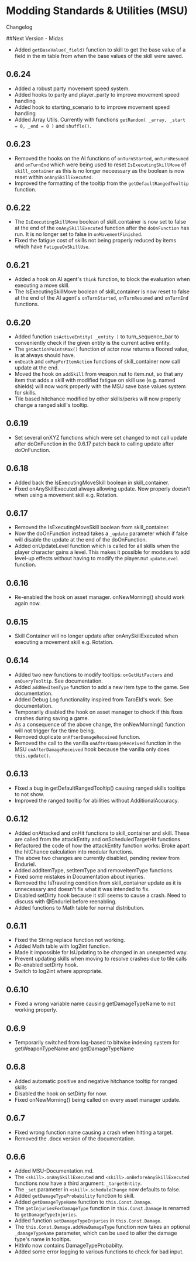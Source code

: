 # Modding Standards & Utilities (MSU)
Changelog

##Next Version - Midas
- Added `getBaseValue(_field)` function to skill to get the base value of a field in the m table from when the base values of the skill were saved.

## 0.6.24
- Added a robust party movement speed system.
- Added hooks to party and player_party to improve movement speed handling
- Added hook to starting_scenario to to improve movement speed handling
- Added Array Utils. Currently with functions `getRandom( _array, _start = 0, _end = 0 )` and `shuffle()`.

## 0.6.23
- Removed the hooks on the AI functions of `onTurnStarted`, `onTurnResumed` and `onTurnEnd` which were being used to reset `IsExecutingSkillMove` of `skill_container` as this is no longer neceessary as the boolean is now reset within `onAnySkillExecuted`.
- Improved the formatting of the tooltip from the `getDefaultRangedTooltip` function.

## 0.6.22
- The `IsExecutingSkillMove` boolean of skill_container is now set to false at the end of the `onAnySkillExecuted` function after the `doOnFunction` has run. It is no longer set to false in `onMovementFinished`.
- Fixed the fatigue cost of skills not being properly reduced by items which have `FatigueOnSkillUse`.

## 0.6.21
- Added a hook on AI agent's `think` function, to block the evaluation when executing a move skill.
- The IsExecutingSkillMove boolean of skill_container is now reset to false at the end of the AI agent's `onTurnStarted`, `onTurnResumed` and `onTurnEnd` functions.

## 0.6.20
- Added function `isActiveEntity( _entity )` to turn_sequence_bar to conveniently check if the given entity is the current active entity.
- The `getActionPointsMax()` function of actor now returns a floored value, is at always should have.
- `onDeath` and `onPayForItemAction` functions of skill_container now call update at the end.
- Moved the hook on `addSkill` from weapon.nut to item.nut, so that any item that adds a skill with modified fatigue on skill use (e.g. named shields) will now work properly with the MSU save base values system for skills.
- Tile based hitchance modified by other skills/perks will now properly change a ranged skill's tooltip.

## 0.6.19
- Set several onXYZ functions which were set changed to not call update after doOnFunction in the 0.6.17 patch back to calling update after doOnFunction.

## 0.6.18
- Added back the IsExecutingMoveSkill boolean in skill_container.
- Fixed onAnySkillExecuted always allowing update. Now properly doesn't when using a movement skill e.g. Rotation.

## 0.6.17
- Removed the IsExecutingMoveSkill boolean from skill_container.
- Now the doOnFunction instead takes a `_update` parameter which if false will disable the update at the end of the doOnFunction.
- Added onUpdateLevel function which is called for all skills when the player character gains a level. This makes it possible for modders to add level-up effects without having to modify the player.nut `updateLevel` function.

## 0.6.16
- Re-enabled the hook on asset manager. onNewMorning() should work again now.

## 0.6.15
- Skill Container will no longer update after onAnySkillExecuted when executing a movement skill e.g. Rotation.

## 0.6.14
- Added two new functions to modify tooltips: `onGetHitFactors` and `onQueryTooltip`. See documentation.
- Added `addNewItemType` function to add a new item type to the game. See documentation.
- Added Debug Log functionality inspired from TaroEld's work. See documentation.
- Temporarily disabled the hook on asset manager to check if this fixes crashes during saving a game.
- As a consequence of the above change, the onNewMorning() function will not trigger for the time being.
- Removed duplicate `onAfterDamageReceived` function.
- Removed the call to the vanilla `onAfterDamageReceived` function in the MSU `onAfterDamageReceived` hook because the vanilla only does `this.update()`.

## 0.6.13
- Fixed a bug in getDefaultRangedTooltip() causing ranged skills tooltips to not show.
- Improved the ranged tooltip for abilities without AdditionalAccuracy.

## 0.6.12
- Added onAttacked and onHit functions to skill_container and skill. These are called from the attackEntity and onScheduledTargetHit functions.
- Refactored the code of how the attackEntity function works: Broke apart the hitChance calculation into modular functions.
- The above two changes are currently disabled, pending review from Enduriel.
- Added addItemType, setItemType and removeItemType functions.
- Fixed some mistakes in Documentation about injuries.
- Removed the IsTraveling condition from skill_container update as it is unnecessary and doesn't fix what it was intended to fix.
- Disabled setDirty hook because it still seems to cause a crash. Need to discuss with @Enduriel before reenabling.
- Added functions to Math table for normal distribution.

## 0.6.11
- Fixed the String replace function not working.
- Added Math table with log2int function.
- Made it impossible for IsUpdating to be changed in an unexpected way.
- Prevent updating skills when moving to resolve crashes due to tile calls
- Re-enabled setDirty hook.
- Switch to log2int where appropriate.

## 0.6.10
- Fixed a wrong variable name causing getDamageTypeName to not working properly.

## 0.6.9
- Temporarily switched from log-based to bitwise indexing system for getWeaponTypeName and getDamageTypeName

## 0.6.8
- Added automatic positive and negative hitchance tooltip for ranged skills
- Disabled the hook on setDirty for now.
- Fixed onNewMorning() being called on every asset manager update.

## 0.6.7
- Fixed wrong function name causing a crash when hitting a target.
- Removed the .docx version of the documentation.

## 0.6.6
- Added MSU-Documentation.md.
- The `<skill>.onAnySkillExecuted` and `<skill>.onBeforeAnySkillExecuted` functions now have a third argument: `_targetEntity`.
- The `_set` parameter in `<skill>.scheduleChange` now defaults to false.
- Added `getDamageTypeProbability` function to skill.
- Added `getDamageTypeName` function to `this.Const.Damage`.
- The `getInjuriesForDamageType` function in `this.Const.Damage` is renamed to `getDamageTypeInjuries`.
- Added function `setDamageTypeInjuries` in `this.Const.Damage`.
- The `this.Const.Damage.addNewDamageType` function now takes an optional `_damageTypeName` parameter, which can be used to alter the damage type's name in tooltips.
- HitInfo now contains DamageTypeProbabilty.
- Added some error logging to various functions to check for bad input.